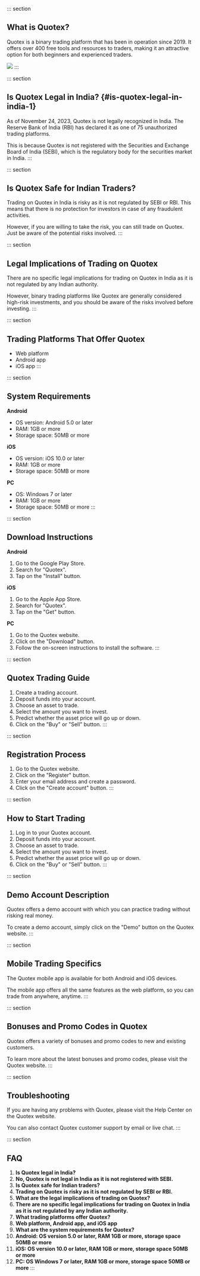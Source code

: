 ::: section
## What is Quotex?

Quotex is a binary trading platform that has been in operation since
2019. It offers over 400 free tools and resources to traders, making it
an attractive option for both beginners and experienced traders.

[![](https://static.quotex.io/files/4_en/300_250.jpg)](https://traff.sbs/brokerqxlid)
:::

::: section
## Is Quotex Legal in India? {#is-quotex-legal-in-india-1}

As of November 24, 2023, Quotex is not legally recognized in India. The
Reserve Bank of India (RBI) has declared it as one of 75 unauthorized
trading platforms.

This is because Quotex is not registered with the Securities and
Exchange Board of India (SEBI), which is the regulatory body for the
securities market in India.
:::

::: section
## Is Quotex Safe for Indian Traders?

Trading on Quotex in India is risky as it is not regulated by SEBI or
RBI. This means that there is no protection for investors in case of any
fraudulent activities.

However, if you are willing to take the risk, you can still trade on
Quotex. Just be aware of the potential risks involved.
:::

::: section
## Legal Implications of Trading on Quotex

There are no specific legal implications for trading on Quotex in India
as it is not regulated by any Indian authority.

However, binary trading platforms like Quotex are generally considered
high-risk investments, and you should be aware of the risks involved
before investing.
:::

::: section
## Trading Platforms That Offer Quotex

-   Web platform
-   Android app
-   iOS app
:::

::: section
## System Requirements

**Android**

-   OS version: Android 5.0 or later
-   RAM: 1GB or more
-   Storage space: 50MB or more

**iOS**

-   OS version: iOS 10.0 or later
-   RAM: 1GB or more
-   Storage space: 50MB or more

**PC**

-   OS: Windows 7 or later
-   RAM: 1GB or more
-   Storage space: 50MB or more
:::

::: section
## Download Instructions

**Android**

1.  Go to the Google Play Store.
2.  Search for "Quotex".
3.  Tap on the "Install" button.

**iOS**

1.  Go to the Apple App Store.
2.  Search for "Quotex".
3.  Tap on the "Get" button.

**PC**

1.  Go to the Quotex website.
2.  Click on the "Download" button.
3.  Follow the on-screen instructions to install the software.
:::

::: section
## Quotex Trading Guide

1.  Create a trading account.
2.  Deposit funds into your account.
3.  Choose an asset to trade.
4.  Select the amount you want to invest.
5.  Predict whether the asset price will go up or down.
6.  Click on the "Buy" or "Sell" button.
:::

::: section
## Registration Process

1.  Go to the Quotex website.
2.  Click on the "Register" button.
3.  Enter your email address and create a password.
4.  Click on the "Create account" button.
:::

::: section
## How to Start Trading

1.  Log in to your Quotex account.
2.  Deposit funds into your account.
3.  Choose an asset to trade.
4.  Select the amount you want to invest.
5.  Predict whether the asset price will go up or down.
6.  Click on the "Buy" or "Sell" button.
:::

::: section
## Demo Account Description

Quotex offers a demo account with which you can practice trading without
risking real money.

To create a demo account, simply click on the "Demo" button on the
Quotex website.
:::

::: section
## Mobile Trading Specifics

The Quotex mobile app is available for both Android and iOS devices.

The mobile app offers all the same features as the web platform, so you
can trade from anywhere, anytime.
:::

::: section
## Bonuses and Promo Codes in Quotex

Quotex offers a variety of bonuses and promo codes to new and existing
customers.

To learn more about the latest bonuses and promo codes, please visit the
Quotex website.
:::

::: section
## Troubleshooting

If you are having any problems with Quotex, please visit the Help Center
on the Quotex website.

You can also contact Quotex customer support by email or live chat.
:::

::: section
## FAQ

1.  **Is Quotex legal in India?**
2.  **No, Quotex is not legal in India as it is not registered with
    SEBI.**
3.  **Is Quotex safe for Indian traders?**
4.  **Trading on Quotex is risky as it is not regulated by SEBI or
    RBI.**
5.  **What are the legal implications of trading on Quotex?**
6.  **There are no specific legal implications for trading on Quotex in
    India as it is not regulated by any Indian authority.**
7.  **What trading platforms offer Quotex?**
8.  **Web platform, Android app, and iOS app**
9.  **What are the system requirements for Quotex?**
10. **Android: OS version 5.0 or later, RAM 1GB or more, storage space
    50MB or more**
11. **iOS: OS version 10.0 or later, RAM 1GB or more, storage space 50MB
    or more**
12. **PC: OS Windows 7 or later, RAM 1GB or more, storage space 50MB or
    more**
:::

